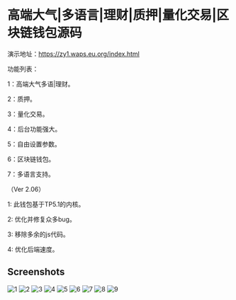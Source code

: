 # 高端大气|多语言|理财|质押|量化交易|区块链钱包源码

演示地址：https://zy1.waps.eu.org/index.html

功能列表：

1：高端大气多语|理财。

2：质押。

3：量化交易。

4：后台功能强大。

5：自由设置参数。

6：区块链钱包。

7：多语言支持。

（Ver 2.06）

1: 此钱包基于TP5.1的内核。

2: 优化并修复众多bug。

3: 移除多余的js代码。

4: 优化后端速度。


## Screenshots
![1](imgs/1.png)
![2](imgs/2.png)
![3](imgs/3.png)
![4](imgs/4.png)
![5](imgs/5.png)
![6](imgs/6.png)
![7](imgs/7.JPG)
![8](imgs/8.JPG)
![9](imgs/9.JPG)


